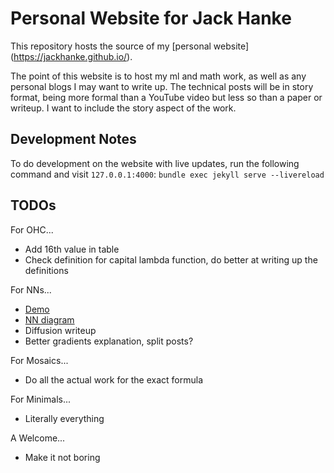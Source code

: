 # Personal Website for Jack Hanke

This repository hosts the source of my [personal website] (https://jackhanke.github.io/).

The point of this website is to host my ml and math work, as well as any personal blogs I may want to write up. The technical posts will be in story format, being more formal than a YouTube video but less so than a paper or writeup. I want to include the story aspect of the work. 

## Development Notes

To do development on the website with live updates, run the following command and visit `127.0.0.1:4000`:
`bundle exec jekyll serve --livereload`

## TODOs

For OHC...
- Add 16th value in table
- Check definition for capital lambda function, do better at writing up the definitions

For NNs...
- [Demo](https://github.com/j-weatherwax/MNIST-Visualizer)
- [NN diagram](https://duckduckgo.com/?t=ffab&q=tikz+neural+network+&iax=images&ia=images)
- Diffusion writeup
- Better gradients explanation, split posts?

For Mosaics...
- Do all the actual work for the exact formula

For Minimals...
- Literally everything

A Welcome...
- Make it not boring
